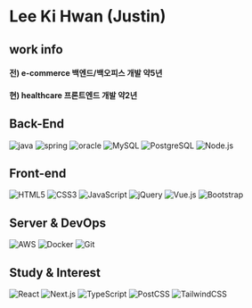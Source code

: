 # Lee Ki Hwan (Justin)

## work info
#### 전) e-commerce 백엔드/백오피스 개발 약5년
#### 현) healthcare 프론트엔드 개발 약2년


## Back-End
<img alt="java" src ="https://img.shields.io/badge/Java-007396.svg?&style=flat-square&logo=java&logoColor=black"/> <img alt="spring" src ="https://img.shields.io/badge/Spring-6DB33F.svg?&style=flat-square&logo=spring&logoColor=black"/> <img alt="oracle" src ="https://img.shields.io/badge/Oracle-F80000.svg?&style=flat-square&logo=oracle&logoColor=white"/> <img alt="MySQL" src ="https://img.shields.io/badge/MySQL-4479A1.svg?&style=flat-square&logo=mysql&logoColor=black"/> <img alt="PostgreSQL" src ="https://img.shields.io/badge/PostgreSQL-4169E1.svg?&style=flat-square&logo=mysql&logoColor=black"/> <img alt="Node.js" src ="https://img.shields.io/badge/Node.js-339933.svg?&style=flat-square&logo=Node.js&logoColor=black"/> <br>

## Front-end
<img alt="HTML5" src ="https://img.shields.io/badge/HTML5-E34F26.svg?&style=flat-square&logo=HTML5&logoColor=black"/> <img alt="CSS3" src ="https://img.shields.io/badge/CSS3-1572B6.svg?&style=flat-square&logo=CSS3&logoColor=black"/> <img alt="JavaScript" src ="https://img.shields.io/badge/JavaScript-F7DF1E.svg?&style=flat-square&logo=Javascript&logoColor=black"/> <img alt="jQuery" src ="https://img.shields.io/badge/jQuery-0769AD.svg?&style=flat-square&logo=jQuery&logoColor=black"/> <img alt="Vue.js" src ="https://img.shields.io/badge/Vue.js-4FC08D.svg?&style=flat-square&logo=vue.js&logoColor=black"/> <img alt="Bootstrap" src ="https://img.shields.io/badge/Bootstrap-7952B3.svg?&style=flat-square&logo=Bootstrap&logoColor=black"/>

## Server & DevOps
<img alt="AWS" src ="https://img.shields.io/badge/AWS-FF9900.svg?&style=flat-square&logo=Amazon AWS&logoColor=black"/> <img alt="Docker" src ="https://img.shields.io/badge/Docker-2496ED.svg?&style=flat-square&logo=Docker&logoColor=black"/> <img alt="Git" src ="https://img.shields.io/badge/Git-F05032.svg?&style=flat-square&logo=Git&logoColor=black"/>

## Study & Interest 
<img alt="React" src ="https://img.shields.io/badge/React-61DAFB.svg?&style=flat-square&logo=React&logoColor=black"/> <img alt="Next.js" src ="https://img.shields.io/badge/Next.js-000000.svg?&style=flat-square&logo=Next.js&logoColor=white"/> <img alt="TypeScript" src ="https://img.shields.io/badge/TypeScript-3178C6.svg?&style=flat-square&logo=TypeScript&logoColor=black"/> <img alt="PostCSS" src ="https://img.shields.io/badge/PostCSS-DD3A0A.svg?&style=flat-square&logo=PostCSS&logoColor=black"/> <img alt="TailwindCSS" src ="https://img.shields.io/badge/TailwindCSS-06B6D4.svg?&style=flat-square&logo=TailwindCSS&logoColor=black"/>

<br>
<br>
